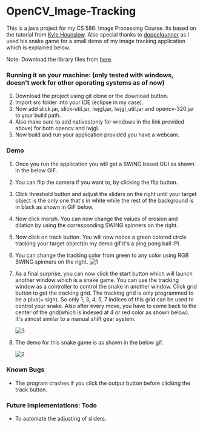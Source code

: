 # OpenCV_Image-Tracking

This is a java project for my CS 586: Image Processing Course. Its based on the tutorial from [Kyle Hounslow](https://www.youtube.com/channel/UCJ2b0kP6Hwc_R8ebv8P2f9w). Also special thanks to [doppelgunner](https://www.youtube.com/channel/UCjd_DY1LawVuZuLteDbVabQ) as I used his snake game for a small demo of my image tracking application which is explained below.

Note: Download the library files from [here](https://www.dropbox.com/s/bvbbwsuwltgzz9k/libraries.zip?dl=0 "Libraries").

### Running it on your machine: (only tested with windows, doesn't work for other operating systems as of now)
1. Download the project using git clone or the download button.
2. Import src folder into your IDE (eclipse in my case).
3. Now add slick.jar, slick-util.jar, lwjgl.jar, lwjgl_util.jar and opencv-320.jar to your build path.
4. Also make sure to add natives(only for windows in the link provided above) for both opencv and lwjgl.
5. Now build and run your application provided you have a webcam.

### Demo
1. Once you run the application you will get a SWING based GUI as shown in the below GIF.
2. You can flip the camera if you want to, by clicking the flip button.
3. Click threshold button and adjust the sliders on the right until your target object is the only one that's in white while the rest of the background is in black as shown in GIF below.
4. Now click morph. You can now change the values of erosion and dilation by using the corresponding SWING spinners on the right.
5. Now click on track button. You will now notice a green colored circle tracking your target object(in my demo gif it's a ping pong ball :P). 
6. You can change the tracking color from green to any color using RGB SWING spinners on the right.
   ![1](https://user-images.githubusercontent.com/18495886/40338896-5866fa1c-5d3d-11e8-8a77-6188bda8f4ff.gif)
7. As a final surprise, you can now click the start button which will launch another window which is a snake game. You can use the tracking window as a controller to control the snake in another window. Click grid button to get the tracking grid. The tracking grid is only programmed to be a plus(+ sign). So only 1, 3, 4, 5, 7 indices of this grid can be used to control your snake. Also after every move, you have to come back to the center of the grid(which is indexed at 4 or red color as shown below). It's almost similar to a manual shift gear system.

   ![3](https://user-images.githubusercontent.com/18495886/40338837-0c1d4c92-5d3d-11e8-9803-a59805f9b414.png)
8. The demo for this snake game is as shown in the below gif.

   ![2](https://user-images.githubusercontent.com/18495886/40338876-3e37d6de-5d3d-11e8-82e9-c8091e96d463.gif)
   
### Known Bugs
* The program crashes if you click the output button before clicking the track button.

### Future Implementations: Todo
* To automate the adjusting of sliders.
